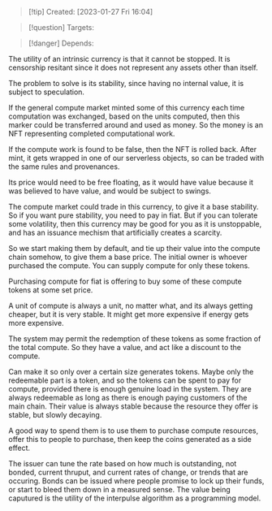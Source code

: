
>[!tip] Created: [2023-01-27 Fri 16:04]

>[!question] Targets: 

>[!danger] Depends: 

The utility of an intrinsic currency is that it cannot be stopped.  It is censorship resitant since it does not represent any assets other than itself.

The problem to solve is its stability, since having no internal value, it is subject to speculation.

If the general compute market minted some of this currency each time computation was exchanged, based on the units computed, then this marker could be transferred around and used as money. So the money is an NFT representing completed computational work.

If the compute work is found to be false, then the NFT is rolled back.
After mint, it gets wrapped in one of our serverless objects, so can be traded with the same rules and provenances.

Its price would need to be free floating, as it would have value because it was believed to have value, and would be subject to swings.

The compute market could trade in this currency, to give it a base stability.
So if you want pure stability, you need to pay in fiat.  But if you can tolerate some volatility, then this currency may be good for you as it is unstoppable, and has an issuance mechism that artificially creates a scarcity.

So we start making them by default, and tie up their value into the compute chain somehow, to give them a base price.  The initial owner is whoever purchased the compute.  You can supply compute for only these tokens.

Purchasing compute for fiat is offering to buy some of these compute tokens at some set price.  

A unit of compute is always a unit, no matter what, and its always getting cheaper, but it is very stable.  It might get more expensive if energy gets more expensive.

The system may permit the redemption of  these tokens as some fraction of the total compute.  So they have a value, and act like a discount to the compute.

Can make it so only over a certain size generates tokens.
Maybe only the redeemable part is a token, and so the tokens can be spent to pay for compute, provided there is enough genuine load in the system.
They are always redeemable as long as there is enough paying customers of the main chain.  Their value is always stable because the resource they offer is stable, but slowly decaying.

A good way to spend them is to use them to purchase compute resources, offer this to people to purchase, then keep the coins generated as a side effect.

The issuer can tune the rate based on how much is outstanding, not bonded, current thruput, and current rates of change, or trends that are occuring.
Bonds can be issued where people promise to lock up their funds, or start to bleed them down in a measured sense.
The value being caputured is the utility of the interpulse algorithm as a programming model.